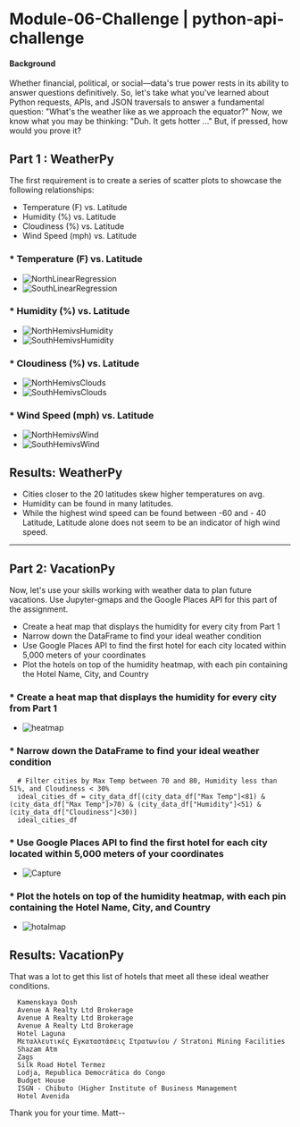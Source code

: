 # Module-06-Challenge | python-api-challenge

#### Background
Whether financial, political, or social—data's true power rests in its ability to answer questions definitively. So, let's take what you've learned about Python requests, APIs, and JSON traversals to answer a fundamental question: "What's the weather like as we approach the equator?"
Now, we know what you may be thinking: "Duh. It gets hotter ..."
But, if pressed, how would you prove it?



## Part 1 : WeatherPy

The first requirement is to create a series of scatter plots to showcase the following relationships:
* Temperature (F) vs. Latitude
* Humidity (%) vs. Latitude
* Cloudiness (%) vs. Latitude
* Wind Speed (mph) vs. Latitude

### * Temperature (F) vs. Latitude

* ![NorthLinearRegression](https://user-images.githubusercontent.com/30300016/201977058-a0bd1746-700d-4545-a5c9-cad4fc812909.JPG)
* ![SouthLinearRegression](https://user-images.githubusercontent.com/30300016/201977070-6d13a251-cdbc-4f6a-a3cd-e2f0212c25cf.JPG)

### * Humidity (%) vs. Latitude

* ![NorthHemivsHumidity](https://user-images.githubusercontent.com/30300016/201981591-457a0bb6-cbea-4451-bae9-8204e6592c2f.JPG)
* ![SouthHemivsHumidity](https://user-images.githubusercontent.com/30300016/201981677-34e95385-393e-42df-a7ff-54eedf949c22.JPG)


### * Cloudiness (%) vs. Latitude

* ![NorthHemivsClouds](https://user-images.githubusercontent.com/30300016/201981841-1fa8e2fd-e884-4e72-9341-ebfdb69ac13c.JPG)
* ![SouthHemivsClouds](https://user-images.githubusercontent.com/30300016/201981860-bd4a1f38-d228-4a14-8b3d-07166de24656.JPG)

### * Wind Speed (mph) vs. Latitude

* ![NorthHemivsWind](https://user-images.githubusercontent.com/30300016/201981985-1dcbf551-f1b2-4000-a695-c2142540fa01.JPG)
* ![SouthHemivsWind](https://user-images.githubusercontent.com/30300016/201981957-b7af0909-9a88-412d-91b9-e28883e56512.JPG)


## Results: WeatherPy

* Cities closer to the 20 latitudes skew higher temperatures on avg.
* Humidity can be found in many latitudes.
* While the highest wind speed can be found between -60 and - 40 Latitude, Latitude alone does not seem to be an indicator of high wind speed.

---------------------------------------------------------------------------------

## Part 2: VacationPy
Now, let's use your skills working with weather data to plan future vacations. Use Jupyter-gmaps and the Google Places API for this part of the assignment.

* Create a heat map that displays the humidity for every city from Part 1
* Narrow down the DataFrame to find your ideal weather condition
* Use Google Places API to find the first hotel for each city located within 5,000 meters of your coordinates
* Plot the hotels on top of the humidity heatmap, with each pin containing the Hotel Name, City, and Country


### * Create a heat map that displays the humidity for every city from Part 1
  * ![heatmap](https://user-images.githubusercontent.com/30300016/201990786-606066b8-ccfe-4652-a3d6-0dc5aff53a2a.png)


### * Narrow down the DataFrame to find your ideal weather condition
      # Filter cities by Max Temp between 70 and 80, Humidity less than 51%, and Cloudiness < 30%
      ideal_cities_df = city_data_df[(city_data_df["Max Temp"]<81) & (city_data_df["Max Temp"]>70) & (city_data_df["Humidity"]<51) & (city_data_df["Cloudiness"]<30)]
      ideal_cities_df
      
      
### * Use Google Places API to find the first hotel for each city located within 5,000 meters of your coordinates
    
  * ![Capture](https://user-images.githubusercontent.com/30300016/201991568-0f297218-2f7b-4954-aa3d-0e1b85d4bdad.JPG)


### * Plot the hotels on top of the humidity heatmap, with each pin containing the Hotel Name, City, and Country

  * ![hotalmap](https://user-images.githubusercontent.com/30300016/201992305-4db6d957-55dc-4db5-8cff-9cfb04ad4de5.png)



## Results: VacationPy
That was a lot to get this list of hotels that meet all these ideal weather conditions.

      Kamenskaya Oosh
      Avenue A Realty Ltd Brokerage
      Avenue A Realty Ltd Brokerage
      Avenue A Realty Ltd Brokerage
      Hotel Laguna
      Μεταλλευτικές Εγκαταστάσεις Στρατωνίου / Stratoni Mining Facilities
      Shazam Atm
      Zags
      Silk Road Hotel Termez
      Lodja, Republica Democrática do Congo
      Budget House
      ISGN - Chibuto (Higher Institute of Business Management
      Hotel Avenida


Thank you for your time. 
Matt-- 
